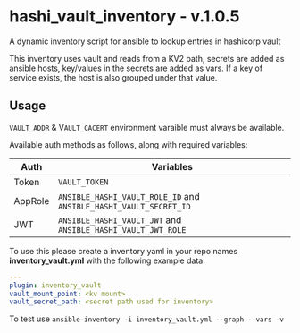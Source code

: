 # hashi_vault_inventory  - v.1.0.5

A dynamic inventory script for ansible to lookup entries in hashicorp vault

This inventory uses vault and reads from a KV2 path, secrets are added as ansible hosts, key/values in the secrets are added as vars. If a key of service exists, the host is also grouped under that value.

## Usage

```VAULT_ADDR``` & V```AULT_CACERT``` environment varaible must always be available.

Available auth methods as follows, along with required variables:

| Auth | Variables |
| ----|----|
| Token | ```VAULT_TOKEN```|
|AppRole | ```ANSIBLE_HASHI_VAULT_ROLE_ID``` and ```ANSIBLE_HASHI_VAULT_SECRET_ID```|
|JWT | ```ANSIBLE_HASHI_VAULT_JWT``` and  ```ANSIBLE_HASHI_VAULT_JWT_ROLE```|

To use this please create a inventory yaml in your repo names __inventory_vault.yml__ with the following example data:

```yaml
---
plugin: inventory_vault
vault_mount_point: <kv mount>
vault_secret_path: <secret path used for inventory>
```

To test use ```ansible-inventory -i inventory_vault.yml --graph --vars -v```
